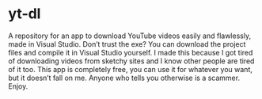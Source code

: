 # yt-dl
A repository for an app to download YouTube videos easily and flawlessly, made in Visual Studio. Don’t trust the exe? You can download the project files and compile it in Visual Studio yourself. I made this because I got tired of downloading videos from sketchy sites and I know other people are tired of it too. This app is completely free, you can use it for whatever you want, but it doesn’t fall on me. Anyone who tells you otherwise is a scammer. Enjoy.
